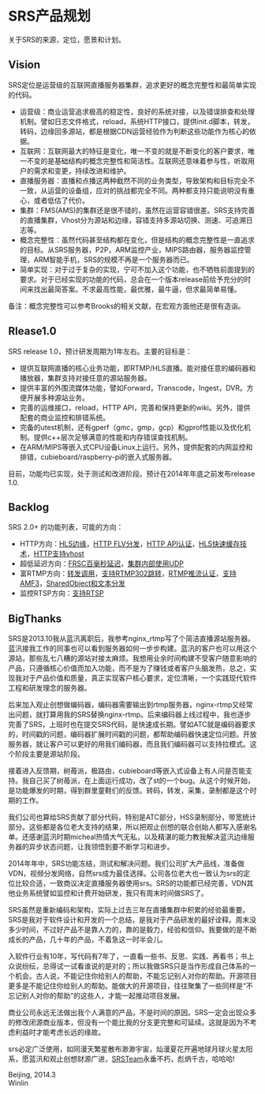 # SRS产品规划

关于SRS的来源，定位，愿景和计划。

## Vision

SRS定位是运营级的互联网直播服务器集群，追求更好的概念完整性和最简单实现的代码。

* 运营级：商业运营追求极高的稳定性，良好的系统对接，以及错误排查和处理机制。譬如日志文件格式，reload，系统HTTP接口，提供init.d脚本，转发，转码，边缘回多源站，都是根据CDN运营经验作为判断这些功能作为核心的依据。
* 互联网：互联网最大的特征是变化，唯一不变的就是不断变化的客户要求，唯一不变的是基础结构的概念完整性和简洁性。互联网还意味着参与性，听取用户的需求和变更，持续改进和维护。
* 直播服务器：直播和点播这两种截然不同的业务类型，导致架构和目标完全不一致，从运营的设备组，应对的挑战都完全不同。两种都支持只能说明没有重心，或者低估了代价。
* 集群：FMS(AMS)的集群还是很不错的，虽然在运营容错很差。SRS支持完善的直播集群，Vhost分为源站和边缘，容错支持多源站切换、测速、可追溯日志等。
* 概念完整性：虽然代码甚至结构都在变化，但是结构的概念完整性是一直追求的目标。从SRS服务器，P2P，ARM监控产业，MIPS路由器，服务器监控管理，ARM智能手机，SRS的规模不再是一个服务器而已。
* 简单实现：对于过于复杂的实现，宁可不加入这个功能，也不牺牲前面提到的要求。对于已经实现的功能的代码，总会在一个版本release前给予充分的时间来找出最简答案。不求最高性能，最优雅，最牛逼，但求最简单易懂。

备注：概念完整性可以参考Brooks的相关文献，在宏观方面他还是很有造诣。

## Rlease1.0

SRS release 1.0，预计研发周期为1年左右。主要的目标是：

* 提供互联网直播的核心业务功能，即RTMP/HLS直播。能对接任意的编码器和播放器，集群支持对接任意的源站服务器。
* 提供丰富的外围流媒体功能，譬如Forward，Transcode，Ingest，DVR。方便开展多种源站业务。
* 完善的运维接口，reload，HTTP API，完善和保持更新的wiki。另外，提供配套的商业监控和排错系统。
* 完备的utest机制，还有gperf（gmc，gmp，gcp）和gprof性能以及优化机制。提供c++层次足够满意的性能和内存错误查找机制。
* 在ARM/MIPS等嵌入式CPU设备Linux上运行。另外，提供配套的内网监控和排错，cubieboard/raspberry-pi的嵌入式服务器。

目前，功能均已实现，处于测试和改进阶段。预计在2014年年底之前发布release 1.0.

## Backlog

SRS 2.0+ 的功能列表，可能的方向：

* HTTP方向：<a href="https://github.com/winlinvip/simple-rtmp-server/issues/130" target="_blank">HLS边缘</a>，<a href="https://github.com/winlinvip/simple-rtmp-server/issues/129" target="_blank">HTTP FLV分发</a>，<a href="https://github.com/winlinvip/simple-rtmp-server/issues/83" target="_blank">HTTP API认证</a>，<a href="https://github.com/winlinvip/simple-rtmp-server/issues/139">HLS快速缓存技术</a>，<a href="https://github.com/winlinvip/simple-rtmp-server/issues/140">HTTP支持vhost</a>
* 超低延迟方向：<a href="https://github.com/winlinvip/simple-rtmp-server/issues/120" target="_blank">FRSC百毫秒延迟</a>，<a href="https://github.com/winlinvip/simple-rtmp-server/issues/94" target="_blank">集群内部使用UDP</a>
* 富RTMP方向：<a href="https://github.com/winlinvip/simple-rtmp-server/issues/106" target="_blank">转发调用</a>，<a href="https://github.com/winlinvip/simple-rtmp-server/issues/92" target="_blank">支持RTMP302跳转</a>，<a href="https://github.com/winlinvip/simple-rtmp-server/issues/71" target="_blank">RTMP推流认证</a>，<a href="https://github.com/winlinvip/simple-rtmp-server/issues/131" target="_blank">支持AMF3</a>，<a href="https://github.com/winlinvip/simple-rtmp-server/issues/132" target="_blank">SharedObject和文本分发</a>
* 监控RTSP方向：<a href="https://github.com/winlinvip/simple-rtmp-server/issues/133" target="_blank">支持RTSP</a>

## BigThanks

SRS是2013.10我从蓝汛离职后，我参考nginx_rtmp写了个简洁直播源站服务器。蓝汛接我工作的同事也可以看到服务器如何一步步构建。蓝汛的客户也可以用这个源站，那些乱七八糟的源站对接太麻烦。我想用业余时间构建不受客户随意影响的产品，只遵循核心价值而加入功能，而不是为了赚钱或者客户头脑发热，总之，实现我对于产品价值和质量，真正实现客户核心要求，定位清晰，一个实践现代软件工程和研发理念的服务器。

后来加入观止创想做编码器，编码器需要输出到rtmp服务器，nginx-rtmp又经常出问题，就打算用我的SRS替换nginx-rtmp。后来编码器上线过程中，我也逐步完善了SRS，上班时也在提交SRS代码，是快速成长期。譬如ATC就是编码器要求的，时间戳的问题，编码器扩展时间戳的问题，都帮助编码器快速定位问题。开放服务器，就让客户可以更好的用我们编码器，而且我们编码器可以支持拉模式。这个阶段主要是源站阶段。

接着进入反馈期，树苺派，极路由，cubieboard等嵌入式设备上有人问是否能支持。我自己买了树苺派，在上面运行成功，改了st的一个bug。从这个时候开始，是功能爆发的时期，得到群里童鞋们的反馈。转码，转发，采集，录制都是这个时期的工作。

我们公司也算给SRS贡献了部分代码，特别是ATC部分，HSS录制部分，带宽统计部分。这些都是各位老大支持的结果，所以把观止创想的联合创始人都写入感谢名单。还感谢蓝汛时期micheal热情大气无私，以及精湛的能力教我解决蓝汛边缘服务器的异步状态问题，让我领悟到要不断学习和进步。

2014年年中，SRS功能冻结，测试和解决问题。我们公司扩大产品线，准备做VDN，视频分发网络，自然srs成为最佳选择。公司各位老大也一致认为srs的定位比较合适，一致商议决定直播服务器使用srs。SRS的功能都已经完善，VDN其他业务系统譬如监控和计费开始研发，我只有周末时间做SRS了。

SRS虽然是重新编码和架构，实际上过去三年在直播集群中积累的经验最重要。SRS是我对于软件设计和开发的一个总结，是我对于产品研发的最好诠释。周末没多少时间，不过好产品不是靠人力的，靠的是毅力，经验和信仰。我要做的是不断成长的产品，几十年的产品，不着急这一时半会儿。

入软件行业有10年，写代码有7年了，一直看一些书、反思、实践、再看书；书上众说纷纭，总得试一试看谁说的是对的；所以我做SRS只是当作形成自己体系的一个机会。古人说，不能记住你给别人的帮助，不能忘记别人对你的帮助。开源项目更多是不能记住你给别人的帮助。能做大的开源项目，往往聚集了一些同样是“不忘记别人对你的帮助”的这些人，才能一起推动项目发展。

商业公司永远无法做出我个人满意的产品，不是时间的原因。SRS一定会出现众多的修改闭源商业版本，但没有一个能比我的分支更完整和可延续。这就是因为不考虑利益时才能考虑长远的缘故。

srs必定广泛使用，如同漫天繁星散布渺渺宇宙，灿漫夏花开遍地球月球火星太阳系，愿蓝汛和观止创想财源广进，[SRSTeam](https://github.com/winlinvip/simple-rtmp-server#authors)永垂不朽，彪炳千古，哈哈哈!

Beijing, 2014.3<br/>
Winlin